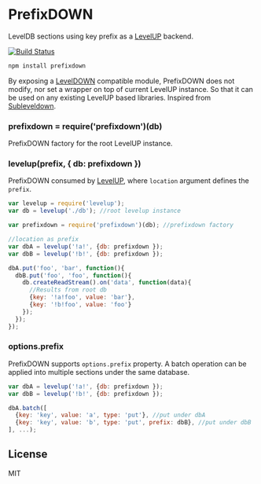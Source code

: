 # PrefixDOWN

LevelDB sections using key prefix as a [LevelUP](https://github.com/Level/levelup) backend.

[![Build Status](https://travis-ci.org/cshum/prefixdown.svg?branch=master)](https://travis-ci.org/cshum/prefixdown)

```bash
npm install prefixdown
```

By exposing a [LevelDOWN](https://github.com/Level/abstract-leveldown) compatible module, PrefixDOWN does not modify, nor set a wrapper on top of current LevelUP instance. 
So that it can be used on any existing LevelUP based libraries.
Inspired from [Subleveldown](https://github.com/mafintosh/subleveldown). 

### prefixdown = require('prefixdown')(db)
PrefixDOWN factory for the root LevelUP instance.
### levelup(prefix, { db: prefixdown })
PrefixDOWN consumed by [LevelUP](https://github.com/Level/levelup#ctor), where `location` argument defines the `prefix`.

```js
var levelup = require('levelup');
var db = levelup('./db'); //root levelup instance

var prefixdown = require('prefixdown')(db); //prefixdown factory

//location as prefix
var dbA = levelup('!a!', {db: prefixdown });
var dbB = levelup('!b!', {db: prefixdown });

dbA.put('foo', 'bar', function(){
  dbB.put('foo', 'foo', function(){
    db.createReadStream().on('data', function(data){
      //Results from root db
      {key: '!a!foo', value: 'bar'}, 
      {key: '!b!foo', value: 'foo'}
    });
  });
});

```

### options.prefix
PrefixDOWN supports `options.prefix` property. A batch operation can be applied into multiple sections under the same database.

```js
var dbA = levelup('!a!', {db: prefixdown });
var dbB = levelup('!b!', {db: prefixdown });

dbA.batch([
  {key: 'key', value: 'a', type: 'put'}, //put under dbA
  {key: 'key', value: 'b', type: 'put', prefix: dbB}, //put under dbB
], ...);
```

## License

MIT
